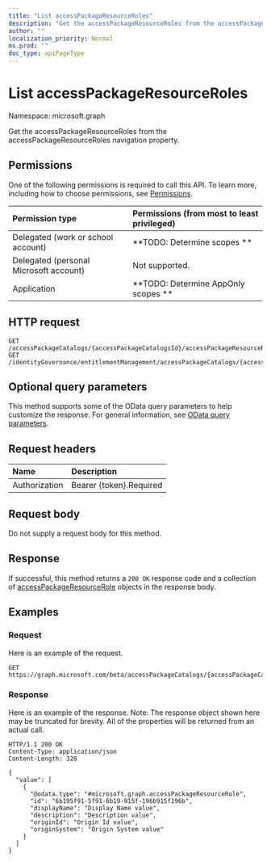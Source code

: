 ```yaml
---
title: "List accessPackageResourceRoles"
description: "Get the accessPackageResourceRoles from the accessPackageResourceRoles navigation property."
author: ""
localization_priority: Normal
ms.prod: ""
doc_type: apiPageType
---
```


# List accessPackageResourceRoles

Namespace: microsoft.graph

Get the accessPackageResourceRoles from the accessPackageResourceRoles navigation property.

## Permissions
One of the following permissions is required to call this API. To learn more, including how to choose permissions, see [Permissions](/concepts/permissions-reference.md).

|Permission type|Permissions (from most to least privileged)|
|:---|:---|
|Delegated (work or school account)|**TODO: Determine scopes **|
|Delegated (personal Microsoft account)|Not supported.|
|Application|**TODO: Determine AppOnly scopes **|

## HTTP request
<!-- {
  "blockType": "ignored"
}
-->
``` http
GET /accessPackageCatalogs/{accessPackageCatalogsId}/accessPackageResourceRoles
GET /identityGovernance/entitlementManagement/accessPackageCatalogs/{accessPackageCatalogId}/accessPackageResourceRoles
```

## Optional query parameters
This method supports some of the OData query parameters to help customize the response. For general information, see [OData query parameters](/graph/query-parameters).

## Request headers
|Name|Description|
|:---|:---|
|Authorization|Bearer {token}.Required|

## Request body
Do not supply a request body for this method.

## Response
If successful, this method returns a `200 OK` response code and a collection of [accessPackageResourceRole](../resources/accesspackageresourcerole.md) objects in the response body.

## Examples

### Request
Here is an example of the request.
<!-- {
  "blockType": "request",
  "name": "get_accesspackageresourcerole"
}
-->
``` http
GET https://graph.microsoft.com/beta/accessPackageCatalogs/{accessPackageCatalogsId}/accessPackageResourceRoles
```

### Response
Here is an example of the response. Note: The response object shown here may be truncated for brevity. All of the properties will be returned from an actual call.
<!-- {
  "blockType": "response",
  "truncated": true,
  "@odata.type": "collection(microsoft.graph.accesspackageresourcerole)"
}
-->
``` http
HTTP/1.1 200 OK
Content-Type: application/json
Content-Length: 328

{
  "value": [
    {
      "@odata.type": "#microsoft.graph.accessPackageResourceRole",
      "id": "6b195f91-5f91-6b19-915f-196b915f196b",
      "displayName": "Display Name value",
      "description": "Description value",
      "originId": "Origin Id value",
      "originSystem": "Origin System value"
    }
  ]
}
```

